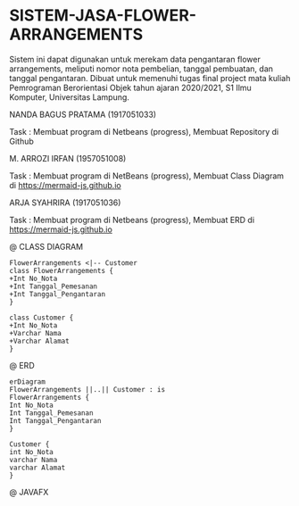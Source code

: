 # SISTEM-JASA-FLOWER-ARRANGEMENTS
Sistem ini dapat digunakan untuk merekam data pengantaran flower arrangements, meliputi nomor nota pembelian, tanggal pembuatan, dan tanggal pengantaran. Dibuat untuk memenuhi tugas final project mata kuliah Pemrograman Berorientasi Objek tahun ajaran 2020/2021, S1 Ilmu Komputer, Universitas Lampung.

NANDA BAGUS PRATAMA (1917051033)

Task : Membuat program di Netbeans (progress),
       Membuat Repository di Github


M. ARROZI IRFAN (1957051008)

Task : Membuat program di NetBeans (progress),
       Membuat Class Diagram di https://mermaid-js.github.io


ARJA SYAHRIRA (1917051036)

Task : Membuat program di Netbeans (progress),
       Membuat ERD di https://mermaid-js.github.io



@ CLASS DIAGRAM
      
    FlowerArrangements <|-- Customer
    class FlowerArrangements {
    +Int No_Nota
    +Int Tanggal_Pemesanan
    +Int Tanggal_Pengantaran      
    }
    
    class Customer {
    +Int No_Nota
    +Varchar Nama
    +Varchar Alamat
    }

    
@ ERD

    erDiagram
    FlowerArrangements ||..|| Customer : is 
    FlowerArrangements {
    Int No_Nota
    Int Tanggal_Pemesanan
    Int Tanggal_Pengantaran
    }
   
    Customer {
    int No_Nota
    varchar Nama
    varchar Alamat
    }
    
    
 @ JAVAFX
 
    
 
 
    
